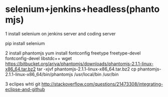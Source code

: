 # selenium+jenkins+headless(phantomjs)
1 install selenium on jenkins server and coding server

pip install selenium

2 install phantomjs
yum install fontconfig freetype freetype-devel fontconfig-devel libstdc++
wget https://bitbucket.org/ariya/phantomjs/downloads/phantomjs-2.1.1-linux-x86_64.tar.bz2
tar -xjvf phantomjs-2.1.1-linux-x86_64.tar.bz2
cp phantomjs-2.1.1-linux-x86_64/bin/phantomjs /usr/local/bin /usr/bin

3 eclipes whti git
http://stackoverflow.com/questions/21473308/integrating-eclipse-and-github
